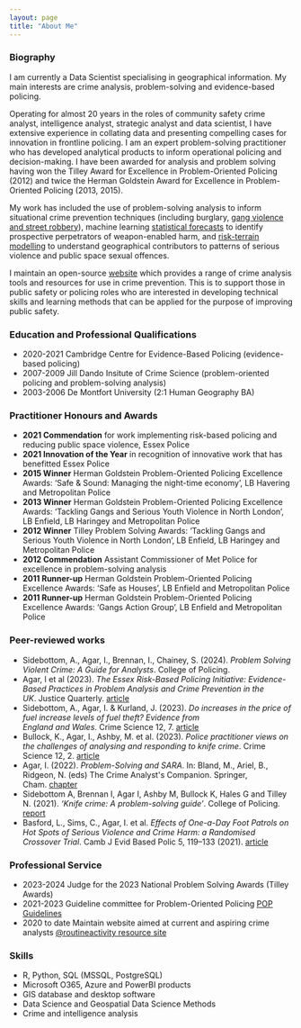 ```yaml
---
layout: page
title: "About Me"
---
```


### Biography

I am currently a Data Scientist specialising in geographical information. My main interests are crime analysis, problem-solving and evidence-based policing. 

Operating for almost 20 years in the roles of community safety crime analyst, intelligence analyst, strategic analyst and data scientist, I have extensive experience in collating data and presenting compelling cases for innovation in frontline policing. I am an expert problem-solving practitioner who has developed analytical products to inform operational policing and decision-making. I have been awarded for analysis and problem solving having won the Tilley Award for Excellence in Problem-Oriented Policing (2012) and twice the Herman Goldstein Award for Excellence in Problem-Oriented Policing (2013, 2015).

My work has included the use of problem-solving analysis to inform situational crime prevention techniques (including burglary, <a href= "https://www.taylorfrancis.com/chapters/edit/10.4324/9780429457357-5/gang-violence-enfield-london-lisa-tompson-kate-bowers" target="_blank">gang violence and street robbery</a>), machine learning <a href="https://www.sebp.police.uk/2020-virtual-conference" target="_blank">statistical forecasts</a> to identify prospective perpetrators of weapon-enabled harm, and <a href="https://www.tandfonline.com/doi/full/10.1080/07418825.2023.2209163" target="_blank">risk-terrain modelling</a> to understand geographical contributors to patterns of serious violence and public space sexual offences. 

I maintain an open-source <a href="https://sites.google.com/view/routineactivity/home?authuser=0" target="_blank">website</a> which provides a range of crime analysis tools and resources for use in crime prevention. This is to support those in public safety or policing roles who are interested in developing technical skills and learning methods that can be applied for the purpose of improving public safety.

### Education and Professional Qualifications

* 2020-2021 Cambridge Centre for Evidence-Based Policing (evidence-based policing)
* 2007-2009 Jill Dando Insitute of Crime Science (problem-oriented policing and problem-solving analysis)
* 2003-2006 De Montfort University (2:1 Human Geography BA)

### Practitioner Honours and Awards

* **2021 Commendation** for work implementing risk-based policing and reducing public space violence, Essex Police
* **2021 Innovation of the Year** in recognition of innovative work that has benefitted Essex Police
* **2015 Winner** Herman Goldstein Problem-Oriented Policing Excellence Awards: ‘Safe & Sound: Managing the night-time economy’, LB Havering and Metropolitan Police
* **2013 Winner** Herman Goldstein Problem-Oriented Policing Excellence Awards: ‘Tackling Gangs and Serious Youth Violence in North London’, LB Enfield, LB Haringey and Metropolitan Police
* **2012 Winner** Tilley Problem Solving Awards: ‘Tackling Gangs and Serious Youth Violence in North London’, LB Enfield, LB Haringey and Metropolitan Police
* **2012 Commendation** Assistant Commissioner of Met Police for excellence in problem-solving analysis
* **2011 Runner-up** Herman Goldstein Problem-Oriented Policing Excellence Awards: ‘Safe as Houses’, LB Enfield and Metropolitan Police
* **2011 Runner-up** Herman Goldstein Problem-Oriented Policing Excellence Awards: ‘Gangs Action Group’, LB Enfield and Metropolitan Police

### Peer-reviewed works

* Sidebottom, A., Agar, I., Brennan, I., Chainey, S. (2024). *Problem Solving Violent Crime: A Guide for Analysts*. College of Policing.
* Agar, I et al (2023). *The Essex Risk-Based Policing Initiative: Evidence-Based Practices in Problem Analysis and Crime Prevention in the UK*. Justice Quarterly. <a href="https://www.tandfonline.com/doi/full/10.1080/07418825.2023.2209163" target="_blank">article</a>
* Sidebottom, A., Agar, I. & Kurland, J. (2023). *Do increases in the price of fuel increase levels of fuel theft? Evidence from England and Wales*. Crime Science 12, 7. <a href="https://crimesciencejournal.biomedcentral.com/articles/10.1186/s40163-023-00182-7#citeas" target="_blank">article</a>
* Bullock, K., Agar, I., Ashby, M. et al. (2023). *Police practitioner views on the challenges of analysing and responding to knife crime*. Crime Science 12, 2. <a href="https://crimesciencejournal.biomedcentral.com/articles/10.1186/s40163-022-00180-1" target="_blank">article</a>
* Agar, I. (2022). *Problem-Solving and SARA*. In: Bland, M., Ariel, B., Ridgeon, N. (eds) The Crime Analyst's Companion. Springer, Cham. <a href="https://link.springer.com/chapter/10.1007/978-3-030-94364-6_14" target="_blank">chapter</a>
* Sidebottom A, Brennan I, Agar I, Ashby M, Bullock K, Hales G and Tilley N. (2021). *‘Knife crime: A problem-solving guide’*. College of Policing. <a href="https://assets.college.police.uk/s3fs-public/2021-11/Knife-crime-a-problem-solving-guide.pdf" target="_blank">report</a>
* Basford, L., Sims, C., Agar, I. et al. *Effects of One-a-Day Foot Patrols on Hot Spots of Serious Violence and Crime Harm: a Randomised Crossover Trial*. Camb J Evid Based Polic 5, 119–133 (2021). <a href="https://link.springer.com/article/10.1007/s41887-021-00067-2" target="_blank">article</a>

### Professional Service

* 2023-2024 Judge for the 2023 National Problem Solving Awards (Tilley Awards)
* 2021-2023 Guideline committee for Problem-Oriented Policing <a href="https://www.college.police.uk/article/problem-oriented-policing-pop-guidelines" target="_blank">POP Guidelines</a>
* 2020 to date Maintain website aimed at current and aspiring crime analysts <a href="https://sites.google.com/view/routineactivity/home?authuser=0" target="_blank">@routineactivity resource site</a>
  

### Skills

* R, Python, SQL (MSSQL, PostgreSQL)
* Microsoft O365, Azure and PowerBI products
* GIS database and desktop software
* Data Science and Geospatial Data Science Methods
* Crime and intelligence analysis






